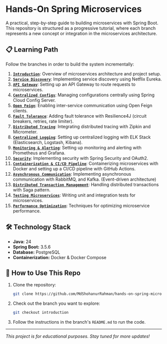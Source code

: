 # Hands-On Spring Microservices

A practical, step-by-step guide to building microservices with Spring Boot. This repository is structured as a progressive tutorial, where each branch represents a new concept or integration in the microservices architecture.

## 📋 Learning Path

Follow the branches in order to build the system incrementally:

1. **[`Introduction`](https://github.com/MdShohanurRahman/hands-on-spring-microservice/tree/introduction)**: Overview of microservices architecture and project setup. 
2. **[`Service Discovery`](https://github.com/MdShohanurRahman/hands-on-spring-microservice/tree/discovery-server)**: Implementing service discovery using Netflix Eureka.
3. **[`API Gateway`](https://github.com/MdShohanurRahman/hands-on-spring-microservice/tree/api-gateway)**: Setting up an API Gateway to route requests to microservices.
4. **[`Centralized Configs`](https://github.com/MdShohanurRahman/hands-on-spring-microservice/tree/config-server)**: Managing configurations centrally using Spring Cloud Config Server.
5. **[`Open Feign`](https://github.com/MdShohanurRahman/hands-on-spring-microservice/tree/open-feign)**: Enabling inter-service communication using Open Feign clients.
6. **[`Fault Tolerance`](https://github.com/MdShohanurRahman/hands-on-spring-microservice/tree/fault-tolerance)**: Adding fault tolerance with Resilience4J (circuit breakers, retries, rate limiter).
7. **[`Distributed Tracing`](https://github.com/MdShohanurRahman/hands-on-spring-microservice/tree/distributed-tracing)**: Integrating distributed tracing with Zipkin and Micrometer.
8. **[`Centralized Logging`](https://github.com/MdShohanurRahman/hands-on-spring-microservice/tree/centralized-logging)**: Setting up centralized logging with ELK Stack (Elasticsearch, Logstash, Kibana).
9. **[`Monitoring & Alerting`](https://github.com/MdShohanurRahman/hands-on-spring-microservice/tree/monitor)**: Setting up monitoring and alerting with Prometheus and Grafana.
10. **[`Security`](https://github.com/MdShohanurRahman/hands-on-spring-microservice/tree/security)**: Implementing security with Spring Security and OAuth2.
11. **[`Containerization & CI/CD Pipeline`](https://github.com/MdShohanurRahman/hands-on-spring-microservice/tree/containerization)**: Containerizing microservices with Docker and setting up a CI/CD pipeline with GitHub Actions.
12. **[`Asynchronous Communication`](https://github.com/MdShohanurRahman/hands-on-spring-microservice/tree/async-communication)**: Implementing asynchronous communication with RabbitMQ, and Kafka. (Event-driven architecture)
13. **[`Distributed Transaction Management`](https://github.com/MdShohanurRahman/hands-on-spring-microservice/tree/distributed-transaction)**: Handling distributed transactions with Saga pattern.
14. **[`Testing Microservices`](https://github.com/MdShohanurRahman/hands-on-spring-microservice/tree/testing)**: Writing unit and integration tests for microservices.
15. **[`Performance Optimization`](https://github.com/MdShohanurRahman/hands-on-spring-microservice/tree/performance-optimization)**: Techniques for optimizing microservice performance.

## 🛠️ Technology Stack

*   **Java:** 24
*   **Spring Boot:** 3.5.6
*   **Database:** PostgreSQL
*   **Containerization:** Docker & Docker Compose

## 🚀 How to Use This Repo

1.  Clone the repository:
    ```bash
    git clone https://github.com/MdShohanurRahman/hands-on-spring-microservice.git
    ```
2.  Check out the branch you want to explore:
    ```bash
    git checkout introduction
    ```
3.  Follow the instructions in the branch's `README.md` to run the code.

---

*This project is for educational purposes. Stay tuned for more updates!*
